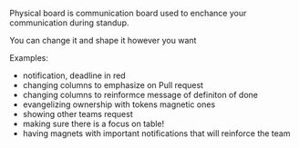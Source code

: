 Physical board is communication board used to enchance your communication during standup.

You can change it and shape it however you want

Examples:
- notification, deadline in red
- changing columns to emphasize on Pull request 
- changing columns to reinformce message of definiton of done
- evangelizing ownership with tokens magnetic ones
- showing other teams request
- making sure there is a focus on table!
- having magnets with important notifications that will reinforce the team
